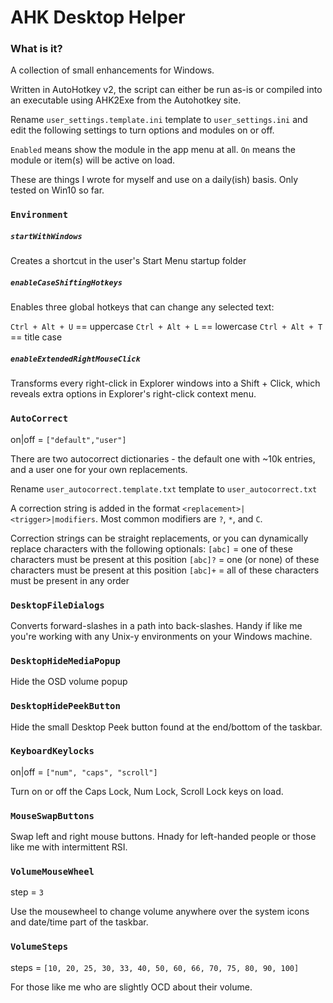 # AHK Desktop Helper

### What is it?

A collection of small enhancements for Windows.

Written in AutoHotkey v2, the script can either be run as-is or compiled into an executable using AHK2Exe from the Autohotkey site.

Rename `user_settings.template.ini` template to `user_settings.ini` and edit the following settings to turn options and modules on or off.

`Enabled` means show the module in the app menu at all.
`On` means the module or item(s) will be active on load.

These are things I wrote for myself and use on a daily(ish) basis.  Only tested on Win10 so far.

### `Environment`

##### `startWithWindows`

Creates a shortcut in the user's Start Menu startup folder

##### `enableCaseShiftingHotkeys`

Enables three global hotkeys that can change any selected text:

`Ctrl + Alt + U` == uppercase
`Ctrl + Alt + L` == lowercase
`Ctrl + Alt + T` == title case

##### `enableExtendedRightMouseClick`

Transforms every right-click in Explorer windows into a Shift + Click, which reveals extra options in Explorer's right-click context menu.

### `AutoCorrect`

on|off = `["default","user"]`

There are two autocorrect dictionaries - the default one with ~10k entries, and a user one for your own replacements.

Rename `user_autocorrect.template.txt` template to `user_autocorrect.txt`

A correction string is added in the format `<replacement>|<trigger>|modifiers`.  Most common modifiers are `?`, `*`, and `C`.

Correction strings can be straight replacements, or you can dynamically replace characters with the following optionals:
   `[abc]` = one of these characters must be present at this position
   `[abc]?` = one (or none) of these characters must be present at this position
   `[abc]+` = all of these characters must be present in any order

### `DesktopFileDialogs`

Converts forward-slashes in a path into back-slashes.  Handy if like me you're working with any Unix-y environments on your Windows machine.

### `DesktopHideMediaPopup`

Hide the OSD volume popup

### `DesktopHidePeekButton`

Hide the small Desktop Peek button found at the end/bottom of the taskbar.

### `KeyboardKeylocks`

on|off = `["num", "caps", "scroll"]`

Turn on or off the Caps Lock, Num Lock, Scroll Lock keys on load.

### `MouseSwapButtons`

Swap left and right mouse buttons.  Hnady for left-handed people or those like me with intermittent RSI.

### `VolumeMouseWheel`

step = `3`

Use the mousewheel to change volume anywhere over the system icons and date/time part of the taskbar.

### `VolumeSteps`

steps = `[10, 20, 25, 30, 33, 40, 50, 60, 66, 70, 75, 80, 90, 100]`

For those like me who are slightly OCD about their volume.
